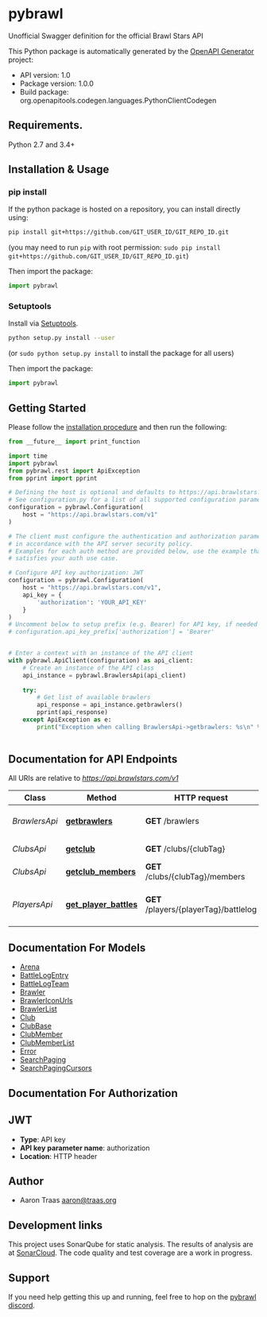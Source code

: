 # pybrawl
Unofficial Swagger definition for the official Brawl Stars API

This Python package is automatically generated by the [OpenAPI Generator](https://openapi-generator.tech) project:

- API version: 1.0
- Package version: 1.0.0
- Build package: org.openapitools.codegen.languages.PythonClientCodegen

## Requirements.

Python 2.7 and 3.4+

## Installation & Usage
### pip install

If the python package is hosted on a repository, you can install directly using:

```sh
pip install git+https://github.com/GIT_USER_ID/GIT_REPO_ID.git
```
(you may need to run `pip` with root permission: `sudo pip install git+https://github.com/GIT_USER_ID/GIT_REPO_ID.git`)

Then import the package:
```python
import pybrawl
```

### Setuptools

Install via [Setuptools](http://pypi.python.org/pypi/setuptools).

```sh
python setup.py install --user
```
(or `sudo python setup.py install` to install the package for all users)

Then import the package:
```python
import pybrawl
```

## Getting Started

Please follow the [installation procedure](#installation--usage) and then run the following:

```python
from __future__ import print_function

import time
import pybrawl
from pybrawl.rest import ApiException
from pprint import pprint

# Defining the host is optional and defaults to https://api.brawlstars.com/v1
# See configuration.py for a list of all supported configuration parameters.
configuration = pybrawl.Configuration(
    host = "https://api.brawlstars.com/v1"
)

# The client must configure the authentication and authorization parameters
# in accordance with the API server security policy.
# Examples for each auth method are provided below, use the example that
# satisfies your auth use case.

# Configure API key authorization: JWT
configuration = pybrawl.Configuration(
    host = "https://api.brawlstars.com/v1",
    api_key = {
        'authorization': 'YOUR_API_KEY'
    }
)
# Uncomment below to setup prefix (e.g. Bearer) for API key, if needed
# configuration.api_key_prefix['authorization'] = 'Bearer'


# Enter a context with an instance of the API client
with pybrawl.ApiClient(configuration) as api_client:
    # Create an instance of the API class
    api_instance = pybrawl.BrawlersApi(api_client)
    
    try:
        # Get list of available brawlers
        api_response = api_instance.getbrawlers()
        pprint(api_response)
    except ApiException as e:
        print("Exception when calling BrawlersApi->getbrawlers: %s\n" % e)
    
```

## Documentation for API Endpoints

All URIs are relative to *https://api.brawlstars.com/v1*

Class | Method | HTTP request | Description
------------ | ------------- | ------------- | -------------
*BrawlersApi* | [**getbrawlers**](docs/BrawlersApi.md#getbrawlers) | **GET** /brawlers | Get list of available brawlers
*ClubsApi* | [**getclub**](docs/ClubsApi.md#getclub) | **GET** /clubs/{clubTag} | Get club information
*ClubsApi* | [**getclub_members**](docs/ClubsApi.md#getclub_members) | **GET** /clubs/{clubTag}/members | List club members
*PlayersApi* | [**get_player_battles**](docs/PlayersApi.md#get_player_battles) | **GET** /players/{playerTag}/battlelog | Get log of recent battles for a player


## Documentation For Models

 - [Arena](docs/Arena.md)
 - [BattleLogEntry](docs/BattleLogEntry.md)
 - [BattleLogTeam](docs/BattleLogTeam.md)
 - [Brawler](docs/Brawler.md)
 - [BrawlerIconUrls](docs/BrawlerIconUrls.md)
 - [BrawlerList](docs/BrawlerList.md)
 - [Club](docs/Club.md)
 - [ClubBase](docs/ClubBase.md)
 - [ClubMember](docs/ClubMember.md)
 - [ClubMemberList](docs/ClubMemberList.md)
 - [Error](docs/Error.md)
 - [SearchPaging](docs/SearchPaging.md)
 - [SearchPagingCursors](docs/SearchPagingCursors.md)


## Documentation For Authorization


## JWT

- **Type**: API key
- **API key parameter name**: authorization
- **Location**: HTTP header


## Author




- Aaron Traas <aaron@traas.org>

## Development links

This project uses SonarQube for static analysis. The results of analysis are at
[SonarCloud](https://sonarcloud.io/dashboard?id=AaronTraas_Clash-Royale-Clan-Tools).
The code quality and test coverage are a work in progress.

## Support
If you need help getting this up and running, feel free to hop on the
[pybrawl discord](https://discord.gg/K2UDCXU).

